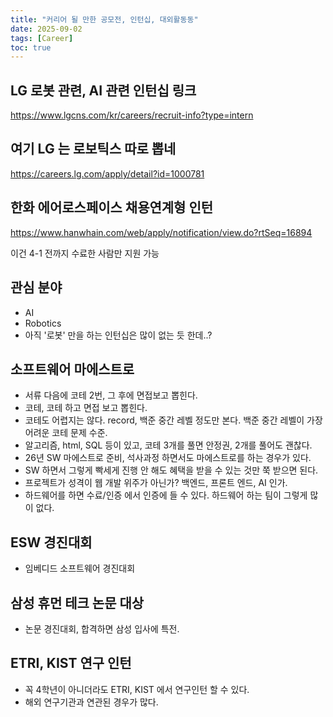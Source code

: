 ```yaml
---
title: "커리어 될 만한 공모전, 인턴십, 대외활동동"
date: 2025-09-02
tags: [Career]
toc: true
---
```


## LG 로봇 관련, AI 관련 인턴십 링크
https://www.lgcns.com/kr/careers/recruit-info?type=intern

## 여기 LG 는 로보틱스 따로 뽑네
https://careers.lg.com/apply/detail?id=1000781

## 한화 에어로스페이스 채용연계형 인턴
https://www.hanwhain.com/web/apply/notification/view.do?rtSeq=16894

이건 4-1 전까지 수료한 사람만 지원 가능

## 관심 분야
- AI
- Robotics
- 아직 '로봇' 만을 하는 인턴십은 많이 없는 듯 한데..?

## 소프트웨어 마에스트로
- 서류 다음에 코테 2번, 그 후에 면접보고 뽑힌다.
- 코테, 코테 하고 면접 보고 뽑힌다.
- 코테도 어렵지는 않다. record, 백준 중간 레벨 정도만 본다. 백준 중간 레벨이 가장 어려운 코테 문제 수준.
- 알고리즘, html, SQL 등이 있고, 코테 3개를 풀면 안정권, 2개를 풀어도 괜찮다.
- 26년 SW 마에스트로 준비, 석사과정 하면서도 마에스트로를 하는 경우가 있다.
- SW 하면서 그렇게 빡세게 진행 안 해도 혜택을 받을 수 있는 것만 쭉 받으면 된다.
- 프로젝트가 성격이 웹 개발 위주가 아닌가? 백엔드, 프론트 엔드, AI 인가.
- 하드웨어를 하면 수료/인증 에서 인증에 들 수 있다. 하드웨어 하는 팀이 그렇게 많이 없다.

## ESW 경진대회
- 임베디드 소프트웨어 경진대회

## 삼성 휴먼 테크 논문 대상
- 논문 경진대회, 합격하면 삼성 입사에 특전.

## ETRI, KIST 연구 인턴
- 꼭 4학년이 아니더라도 ETRI, KIST 에서 연구인턴 할 수 있다.
- 해외 연구기관과 연관된 경우가 많다.